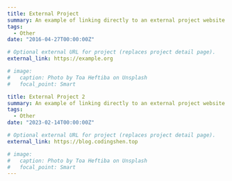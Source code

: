 ```yaml
---
title: External Project
summary: An example of linking directly to an external project website using `external_link`.
tags:
  - Other
date: "2016-04-27T00:00:00Z"

# Optional external URL for project (replaces project detail page).
external_link: https://example.org

# image:
#   caption: Photo by Toa Heftiba on Unsplash
#   focal_point: Smart

title: External Project 2
summary: An example of linking directly to an external project website using `blog.codingshen.top`.
tags:
  - Other
date: "2023-02-14T00:00:00Z"

# Optional external URL for project (replaces project detail page).
external_link: https://blog.codingshen.top

# image:
#   caption: Photo by Toa Heftiba on Unsplash
#   focal_point: Smart
---
```

